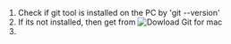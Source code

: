 1. Check if git tool is installed on the PC by 'git --version'
2. If its not installed, then get from ![Dowload Git for mac](https://git-scm.com/download/mac)
3. 
